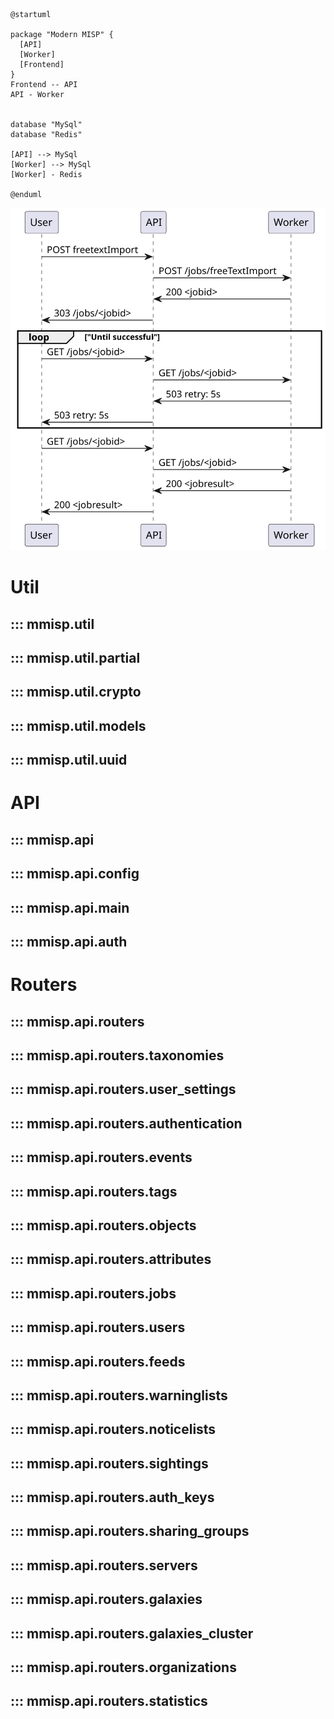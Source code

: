 
```puml
@startuml

package "Modern MISP" {
  [API]
  [Worker]
  [Frontend]
}
Frontend -- API
API - Worker


database "MySql"
database "Redis"

[API] --> MySql
[Worker] --> MySql
[Worker] - Redis

@enduml
```

![api-worker-integration](diagrams/api-worker-integration.svg)

<!---
### ::: mmisp.api.config
    options:
      show_source: false
--->

# Util
## ::: mmisp.util
## ::: mmisp.util.partial
## ::: mmisp.util.crypto
## ::: mmisp.util.models
## ::: mmisp.util.uuid
# API
## ::: mmisp.api
## ::: mmisp.api.config
## ::: mmisp.api.main
## ::: mmisp.api.auth
# Routers
## ::: mmisp.api.routers
## ::: mmisp.api.routers.taxonomies
## ::: mmisp.api.routers.user_settings
## ::: mmisp.api.routers.authentication
## ::: mmisp.api.routers.events
## ::: mmisp.api.routers.tags
## ::: mmisp.api.routers.objects
## ::: mmisp.api.routers.attributes
## ::: mmisp.api.routers.jobs
## ::: mmisp.api.routers.users
## ::: mmisp.api.routers.feeds
## ::: mmisp.api.routers.warninglists
## ::: mmisp.api.routers.noticelists
## ::: mmisp.api.routers.sightings
## ::: mmisp.api.routers.auth_keys
## ::: mmisp.api.routers.sharing_groups
## ::: mmisp.api.routers.servers
## ::: mmisp.api.routers.galaxies
## ::: mmisp.api.routers.galaxies_cluster
## ::: mmisp.api.routers.organizations
## ::: mmisp.api.routers.statistics
